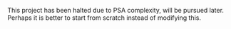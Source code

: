 This project has been halted due to PSA complexity, will be pursued later. Perhaps it is better to start from scratch instead of modifying this.
